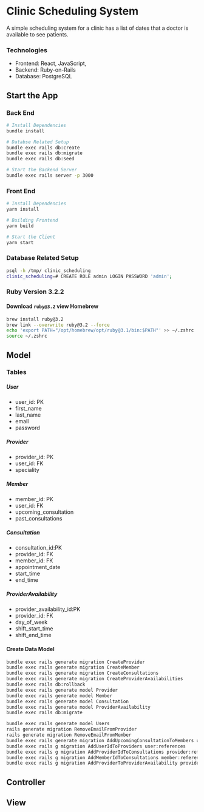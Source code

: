 # Clinic Scheduling System
A simple scheduling system for a clinic has a list of dates that a doctor is available to see patients.

### Technologies
- Frontend: React, JavaScript, 
- Backend: Ruby-on-Rails
- Database: PostgreSQL

## Start the App
### Back End
```sh
# Install Dependencies
bundle install

# Databse Related Setup
bundle exec rails db:create
bundle exec rails db:migrate
bundle exec rails db:seed

# Start the Backend Server
bundle exec rails server -p 3000
```

### Front End
```sh
# Install Dependencies
yarn install

# Building Frontend
yarn build

# Start the Client
yarn start
```

### Database Related Setup
```sh
psql -h /tmp/ clinic_scheduling
clinic_scheduling=# CREATE ROLE admin LOGIN PASSWORD 'admin';
```

### Ruby Version 3.2.2
#### Download `ruby@3.2` view Homebrew
```sh
brew install ruby@3.2
brew link --overwrite ruby@3.2 --force
echo 'export PATH="/opt/homebrew/opt/ruby@3.1/bin:$PATH"' >> ~/.zshrc
source ~/.zshrc
```

## Model
### Tables
##### User
- user_id: PK
- first_name
- last_name
- email
- password

##### Provider
- provider_id: PK
- user_id: FK
- speciality

##### Member
- member_id: PK
- user_id: FK
- upcoming_consultation
- past_consultations

##### Consultation
- consultation_id:PK
- provider_id: FK
- member_id: FK
- appointment_date
- start_time
- end_time

##### ProviderAvailability
- provider_availability_id:PK
- provider_id: FK
- day_of_week
- shift_start_time
- shift_end_time

#### Create Data Model
```sh
bundle exec rails generate migration CreateProvider
bundle exec rails generate migration CreateMember
bundle exec rails generate migration CreateConsultations
bundle exec rails generate migration CreateProviderAvailabilities
bundle exec rails db:rollback
bundle exec rails generate model Provider
bundle exec rails generate model Member
bundle exec rails generate model Consultation
bundle exec rails generate model ProviderAvailability
bundle exec rails db:migrate
```
```sh
bundle exec rails generate model Users
rails generate migration RemoveEmailFromProvider
rails generate migration RemoveEmailFromMember
bundle exec rails generate migration AddUpcomingConsultationToMembers upcoming_consultation:integer
bundle exec rails g migration AddUserIdToProviders user:references
bundle exec rails g migration AddProviderIdToConsultations provider:references
bundle exec rails g migration AddMemberIdToConsultations member:references
bundle exec rails g migration AddProviderToProviderAvailability provider:references
```

## Controller

## View